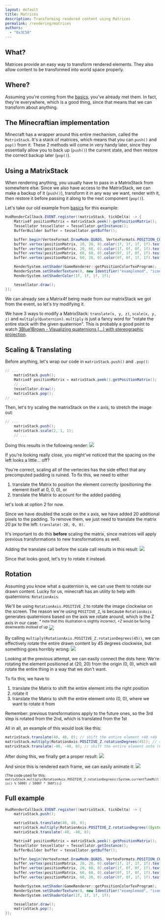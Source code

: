 ```yaml
---
layout: default
title: Matrices
description: Transforming rendered content using Matrices
permalink: /rendering/matrices
authors:
  - "0x3C50"
---
```


## What?
Matrices provide an easy way to transform rendered elements. They also allow content to be transformed into world space properly.

## Where?
Assuming you're coming from the [basics](/rendering/basics), you've already met them. In fact, they're everywhere, which is a good thing, since that means that we can transform about anything.

## The Minecraftian implementation
Minecraft has a wrapper around this entire mechanism, called the `MatrixStack`. It's a stack of matrices, which means that you can `push()` and `pop()` from it. These 2 methods will come in very handy later, since they essentially allow you to back up (`push()`) the current state, and then restore the correct backup later (`pop()`).

## Using a MatrixStack
When rendering anything, you usually have to pass in a MatrixStack from somewhere else. Since we also have access to the MatrixStack, we can make a backup of it (`push()`), transform it in any way we want, render with it, then restore it before passing it along to the next component (`pop()`).

Let's take our old example from [basics](/rendering/basics) for this example:
```java
HudRenderCallback.EVENT.register((matrixStack, tickDelta) -> {
    Matrix4f positionMatrix = matrixStack.peek().getPositionMatrix();
    Tessellator tessellator = Tessellator.getInstance();
    BufferBuilder buffer = tessellator.getBuffer();

    buffer.begin(VertexFormat.DrawMode.QUADS, VertexFormats.POSITION_COLOR_TEXTURE);
    buffer.vertex(positionMatrix, 20, 20, 0).color(1f, 1f, 1f, 1f).texture(0f, 0f).next();
    buffer.vertex(positionMatrix, 20, 60, 0).color(1f, 0f, 0f, 1f).texture(0f, 1f).next();
    buffer.vertex(positionMatrix, 60, 60, 0).color(0f, 1f, 0f, 1f).texture(1f, 1f).next();
    buffer.vertex(positionMatrix, 60, 20, 0).color(0f, 0f, 1f, 1f).texture(1f, 0f).next();

    RenderSystem.setShader(GameRenderer::getPositionColorTexProgram);
    RenderSystem.setShaderTexture(0, new Identifier("examplemod", "icon.png"));
    RenderSystem.setShaderColor(1f, 1f, 1f, 1f);

    tessellator.draw();
});
```

We can already see a Matrix4f being made from our matrixStack we got from the event, so let's try modifying it.

We have 3 ways to modify a MatrixStack: `translate(x, y, z)`, `scale(x, y, z)` and `multiply(Quaternion)`. `multiply` is just a fancy word for "rotate the entire stack with the given quaternion". This is probably a good point to watch [3Blue1Brown - Visualizing quaternions [...] with stereographic projection](https://www.youtube.com/watch?v=d4EgbgTm0Bg).

## Scaling & Translating

Before anything, let's wrap our code in `matrixStack.push()` and `.pop()`:
```java
// ...
    matrixStack.push();
    Matrix4f positionMatrix = matrixStack.peek().getPositionMatrix();
    // ...
    tessellator.draw();
    matrixStack.pop();
// ...
```

Then, let's try scaling the matrixStack on the x axis, to stretch the image out:
```java
// ...
    matrixStack.push();
    matrixStack.scale(2, 1, 1);
    // ...
```

Doing this results in the following render:
![](/docs/rendering/matrices/index_0.png)

If you're looking really close, you might've noticed that the spacing on the left looks a little... off?

You're correct, scaling all of the vertecies has the side effect that any precomputed padding is ruined. To fix this, we need to either
1. translate the Matrix to position the element correctly (positioning the element itself at 0, 0, 0), or
2. translate the Matrix to account for the added padding

let's look at option 2 for now.

Since we have doubled the scale on the x axis, we have added 20 additional pixels to the padding. To remove them, we just need to translate the matrix 20 px to the left: `translate(-20, 0, 0)`.

It's important to do this **before** scaling the matrix, since matrices will apply previous transformations to new transformations as well.

Adding the translate call before the scale call results in this result:
![](/docs/rendering/matrices/index_1.png)

Since that looks good, let's try to rotate it instead.

## Rotation

Assuming you know what a quaternion is, we can use them to rotate our drawn content. Lucky for us, minecraft has an utility to help with quaternions: `RotationAxis`.

We'll be using `RotationAxis.POSITIVE_Z` to rotate the image clockwise on the screen. The reason we're using `POSITIVE_Z`, is because `RotationAxis` generates quaternions based on the axis we rotate around, which is the Z axis in our case:
<sup>* note that this illustration is slightly incorrect, +Z would be facing downwards instead of up</sup>
![](/docs/rendering/matrices/index_5.png)

By calling `multiply(RotationAxis.POSITIVE_Z.rotationDegrees(45))`, we can effectively rotate the entire drawn content by 45 degrees clockwise, but something goes horribly wrong:
![](/docs/rendering/matrices/index_2.png)

Looking at the previous attempt, we can easily connect the dots here: We're rotating the element positioned at (20, 20) from the origin (0, 0), which will rotate the entire thing in a way that we don't want.

To fix this, we have to
1. translate the Matrix to shift the entire element into the right position
2. rotate it
3. translate the Matrix to shift the entire element onto (0, 0), where we want to rotate it from

Remember: previous transformations apply to the future ones, so the 3rd step is rotated from the 2nd, which is translated from the 1st

All in all, an example of this would look like this:
```java
matrixStack.translate(40, 40, 0); // shift the entire element +40 +40
matrixStack.multiply(RotationAxis.POSITIVE_Z.rotationDegrees(45)); // rotate
matrixStack.translate(-40, -40, 0); // shift the entire element onto (0, 0) in the center
```

After doing this, we finally get a proper result:
![](/docs/rendering/matrices/index_3.png)

And since this is rendered each frame, we can easily animate it:
![](/docs/rendering/matrices/index_4.gif)

<sup>(The code used for this: `matrixStack.multiply(RotationAxis.POSITIVE_Z.rotationDegrees((System.currentTimeMillis() % 5000) / 5000f * 360f));`)</sup>

## Full example
```java
HudRenderCallback.EVENT.register((matrixStack, tickDelta) -> {
    matrixStack.push();

    matrixStack.translate(40, 40, 0);
    matrixStack.multiply(RotationAxis.POSITIVE_Z.rotationDegrees((System.currentTimeMillis() % 5000) / 5000f * 360f));
    matrixStack.translate(-40, -40, 0);

    Matrix4f positionMatrix = matrixStack.peek().getPositionMatrix();
    Tessellator tessellator = Tessellator.getInstance();
    BufferBuilder buffer = tessellator.getBuffer();

    buffer.begin(VertexFormat.DrawMode.QUADS, VertexFormats.POSITION_COLOR_TEXTURE);
    buffer.vertex(positionMatrix, 20, 20, 0).color(1f, 1f, 1f, 1f).texture(0f, 0f).next();
    buffer.vertex(positionMatrix, 20, 60, 0).color(1f, 0f, 0f, 1f).texture(0f, 1f).next();
    buffer.vertex(positionMatrix, 60, 60, 0).color(0f, 1f, 0f, 1f).texture(1f, 1f).next();
    buffer.vertex(positionMatrix, 60, 20, 0).color(0f, 0f, 1f, 1f).texture(1f, 0f).next();

    RenderSystem.setShader(GameRenderer::getPositionColorTexProgram);
    RenderSystem.setShaderTexture(0, new Identifier("examplemod", "icon.png"));
    RenderSystem.setShaderColor(1f, 1f, 1f, 1f);

    tessellator.draw();
    matrixStack.pop();
});
```